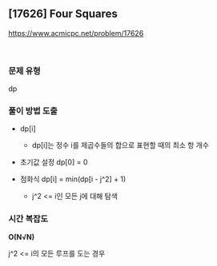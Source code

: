 ## [17626] Four Squares

https://www.acmicpc.net/problem/17626

<br>

### 문제 유형

dp

### 풀이 방법 도출

- dp[i]
  - dp[i]는 정수 i를 제곱수들의 합으로 표현할 때의 최소 항 개수
    
- 초기값 설정 dp[0] = 0

- 점화식 dp[i] = min(dp[i - j^2] + 1)
  - j^2 <= i인 모든 j에 대해 탐색

### 시간 복잡도

**O(N√N)**

j^2 <= i의 모든 루프를 도는 경우
